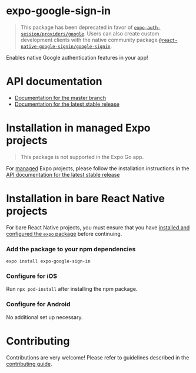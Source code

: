 # expo-google-sign-in

> This package has been deprecated in favor of [`expo-auth-session/providers/google`](https://docs.expo.dev/versions/latest/sdk/auth-session/#google). Users can also create custom development clients with the native community package [`@react-native-google-signin/google-signin`](https://www.npmjs.com/package/@react-native-google-signin/google-signin).

Enables native Google authentication features in your app!

# API documentation

- [Documentation for the master branch](https://github.com/expo/expo/blob/master/docs/pages/versions/unversioned/sdk/google-sign-in.md)
- [Documentation for the latest stable release](https://docs.expo.io/versions/latest/sdk/google-sign-in/)

# Installation in managed Expo projects

> This package is not supported in the Expo Go app.

For [managed](https://docs.expo.io/versions/latest/introduction/managed-vs-bare/) Expo projects, please follow the installation instructions in the [API documentation for the latest stable release](https://docs.expo.io/versions/latest/sdk/google-sign-in/)

# Installation in bare React Native projects

For bare React Native projects, you must ensure that you have [installed and configured the `expo` package](https://docs.expo.dev/bare/installing-expo-modules/) before continuing.

### Add the package to your npm dependencies

```
expo install expo-google-sign-in
```

### Configure for iOS

Run `npx pod-install` after installing the npm package.

### Configure for Android

No additional set up necessary.

# Contributing

Contributions are very welcome! Please refer to guidelines described in the [contributing guide](https://github.com/expo/expo#contributing).
